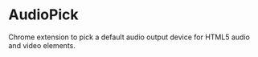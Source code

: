 # AudioPick
Chrome extension to pick a default audio output device for HTML5 audio and video elements.
